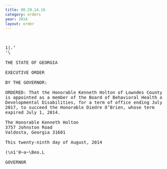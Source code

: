 ```yaml
---
title: 08.29.14.16
category: orders
year: 2014
layout: order
---
```


<pre> 

1|.‘
'\

THE STATE OF GEORGIA

EXECUTIVE ORDER

BY THE GOVERNOR:

ORDERED: That the Honorable Kenneth Holton of Lowndes County, Georgia,
is appointed as a member of the Board of Behavioral Health and
Developmental Disabilities, for a term of office ending July 1,
2017, to succeed the Honorable Diedre O’Brien, whose term
expired July 1, 2014.

The Honorable Kenneth Holton
3757 Johnston Road
Valdosta, Georgia 31601

This twenty-ninth day of August, 2014

(\n1'0~a~\Beo.L

GOVERNOR

</pre>
